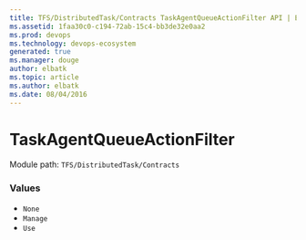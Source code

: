 ```yaml
---
title: TFS/DistributedTask/Contracts TaskAgentQueueActionFilter API | Extensions for Azure DevOps Services
ms.assetid: 1faa30c0-c194-72ab-15c4-bb3de32e0aa2
ms.prod: devops
ms.technology: devops-ecosystem
generated: true
ms.manager: douge
author: elbatk
ms.topic: article
ms.author: elbatk
ms.date: 08/04/2016
---
```


# TaskAgentQueueActionFilter

Module path: `TFS/DistributedTask/Contracts`

### Values

* `None` 
* `Manage` 
* `Use` 
